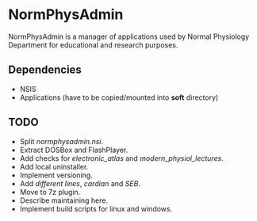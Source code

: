 # NormPhysAdmin

NormPhysAdmin is a manager of applications used by Normal Physiology Department
for educational and research purposes.

## Dependencies

- NSIS
- Applications (have to be copied/mounted into __soft__ directory)

## TODO

- Split _normphysadmin.nsi_.
- Extract DOSBox and FlashPlayer.
- Add checks for _electronic_atlas_ and _modern_physiol_lectures_.
- Add local uninstaller.
- Implement versioning.
- Add _different lines_, _cardian_ and _SEB_.
- Move to 7z plugin.
- Describe maintaining here.
- Implement build scripts for linux and windows.
